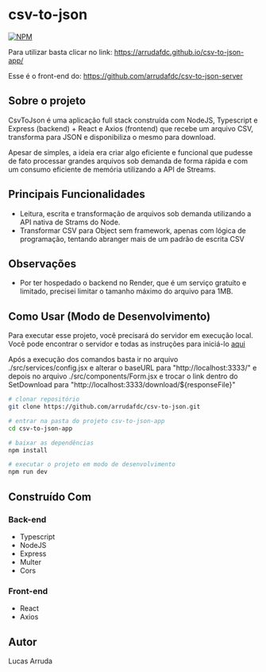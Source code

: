 # csv-to-json

[![NPM](https://img.shields.io/npm/l/react)](https://github.com/arrudafdc/csv-to-json-app/blob/main/LICENSE) 

Para utilizar basta clicar no link: https://arrudafdc.github.io/csv-to-json-app/

Esse é o front-end do: https://github.com/arrudafdc/csv-to-json-server

## Sobre o projeto

CsvToJson é uma aplicação full stack construída com NodeJS, Typescript e Express (backend) + React e Axios (frontend) que recebe um arquivo CSV, transforma para JSON e disponibiliza o mesmo para download.

Apesar de simples, a ideia era criar algo eficiente e funcional que pudesse de fato processar grandes arquivos sob demanda de forma rápida e com um consumo eficiente de memória utilizando a API de Streams.

## Principais Funcionalidades

- Leitura, escrita e transformação de arquivos sob demanda utilizando a API nativa de Strams do Node.
- Transformar CSV para Object sem framework, apenas com lógica de programação, tentando abranger mais de um padrão de escrita CSV

## Observações

- Por ter hospedado o backend no Render, que é um serviço gratuíto e limitado, precisei limitar o tamanho máximo do arquivo para 1MB.

## Como Usar (Modo de Desenvolvimento)

Para executar esse projeto, você precisará do servidor em execução local. Você pode encontrar o servidor e todas as instruções para iniciá-lo [aqui](https://github.com/arrudafdc/csv-to-json-server)

Após a execução dos comandos basta ir no arquivo ./src/services/config.jsx e alterar o baseURL para "http://localhost:3333/" e depois no arquivo ./src/components/Form.jsx e trocar o link dentro do SetDownload para "http://localhost:3333/download/${responseFile}"

```bash
# clonar repositório
git clone https://github.com/arrudafdc/csv-to-json.git

# entrar na pasta do projeto csv-to-json-app
cd csv-to-json-app

# baixar as dependências
npm install

# executar o projeto em modo de desenvolvimento
npm run dev
```

## Construído Com

### Back-end

- Typescript
- NodeJS
- Express
- Multer
- Cors

### Front-end

- React
- Axios

## Autor

Lucas Arruda

